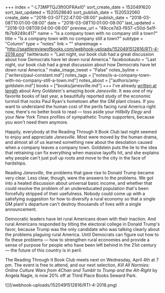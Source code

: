 +++
index = "-L73MPTQJ3ft0OFRAxl0"
sort_create_date = 1520491620
sort_last_updated = 1520528640
sort_publish_date = 1520532060
create_date = "2018-03-07T22:47:00-08:00"
publish_date = "2018-03-08T10:01:00-08:00"
date = "2018-03-08T10:01:00-08:00"
last_updated = "2018-03-08T09:04:00-08:00"
preview_url = "49cce7d3-f937-c50d-5e1f-fb7b9249c417"
name = "Is a company town with no company still a town?"
title = "Is a company town with no company still a town?"
subtype = "Column"
type = "notes"
link = ""
shareimage = "http://seattlereviewofbooks.com/webhook-uploads/1520491512816/RTI-4-2018.png"
twitterauto = "Last night, our book club had a great discussion about how Democrats have let down rural America."
facebookauto = "Last night, our book club had a great discussion about how Democrats have let down rural America."
make_image_tweet = "False"
notes_byline = ["writers/paul-constant.md"]
notes_tags = ["notes/is-a-company-town-with-no-company-still-a-town.md"]
notes_about = ["authors/amy-goldstein.md"]
books = ["books/janesville.md"]
+++
I've already [written at length](http://www.seattlereviewofbooks.com/reviews/it-was-always-this-way-until-it-wasnt/) about Amy Goldstein's amazing book *Janesville*. It was one of my favorite books of last year, a beautifully reported study of the economic turmoil that rocks Paul Ryan's hometown after the GM plant closes. If you want to understand the human cost of the perils facing rural America right now, there's no better book to read — toss aside your *Hillbilly Elegy* and your *New York Times* profiles of sympathetic Trump supporters, because you won't need them anymore.

Happily, everybody at the Reading Through It Book Club last night seemed to enjoy and appreciate *Janesville*. Most were moved by the human drama, and almost all of us learned something new about the desolation caused when a company leaves a company town. Goldstein puts the lie to the idea that retraining can fix everything when massive layoffs hit, and she explains why people can't just pull up roots and move to the city in the face of hardships.

Reading *Janesville*, the problems that gave rise to Donald Trump became very clear. Less clear, though, were the answers to the problems. We got into a heated discussion about universal basic income, and whether that could resolve the problem of an undereducated population that's been forcefully stripped of their usefulness. Nobody could come up with a satisfying suggestion for how to diversify a rural economy so that a single GM plant's departure can't destroy thousands of lives with a single announcement.

Democratic leaders have let rural Americans down with their inaction. And rural Americans responded by tilting the electoral college in Donald Trump's favor, because Trump was the only candidate who was talking clearly about the problems plaguing rural America. Until Democrats can figure out how to fix these problems — how to strengthen rural economies and provide a sense of purpose for people who have been left behind in the 21st century — the future of this country is in peril.

The Reading Through It Book Club meets next on Wednesday, April 4th at 7 pm. The event is free to attend, and our next selection, *Kill All Normies: Online Culture Wars from 4Chan and Tumblr to Trump and the Alt-Right* by Angela Nagle, is now 20% off at Third Place Books Seward Park.

<p class="image">![](/webhook-uploads/1520491512816/RTI-4-2018.png)</p>